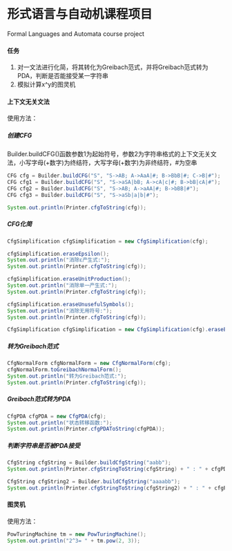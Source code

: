 # 形式语言与自动机课程项目
Formal Languages and Automata course project

#### 任务

1. 对一文法进行化简，将其转化为Greibach范式，并将Greibach范式转为PDA，判断是否能接受某一字符串
2. 模拟计算x^y的图灵机

#### 上下文无关文法

使用方法：

##### 创建CFG

Builder.buildCFG()函数参数1为起始符号，参数2为字符串格式的上下文无关文法，小写字母(+数字)为终结符，大写字母(+数字)为非终结符，#为空串

```java
CFG cfg = Builder.buildCFG("S", "S->AB; A->AaA|#; B->BbB|#; C->B|#");
CFG cfg1 = Builder.buildCFG("S", "S->aSA|bB; A->cA|c|#; B->bB|cA|#");
CFG cfg2 = Builder.buildCFG("S", "S->AB; A->aAA|#; B->bBB|#");
CFG cfg3 = Builder.buildCFG("S", "S->aSb|a|b|#");

System.out.println(Printer.cfgToString(cfg));
```

##### CFG化简

```java
CfgSimplification cfgSimplification = new CfgSimplification(cfg);

cfgSimplification.eraseEpsilon();
System.out.println("消除ε产生式:");
System.out.println(Printer.cfgToString(cfg));

cfgSimplification.eraseUnitProduction();
System.out.println("消除单一产生式:");
System.out.println(Printer.cfgToString(cfg));

cfgSimplification.eraseUnusefulSymbols();
System.out.println("消除无用符号:");
System.out.println(Printer.cfgToString(cfg));

CfgSimplification cfgSimplification = new CfgSimplification(cfg).eraseEpsilon().eraseUnitProduction().eraseUnusefulSymbols();
```

##### 转为Greibach范式

```java
CfgNormalForm cfgNormalForm = new CfgNormalForm(cfg);
cfgNormalForm.toGreibachNormalForm();
System.out.println("转为Greibach范式:");
System.out.println(Printer.cfgToString(cfg));
```

##### Greibach范式转为PDA

```java
CfgPDA cfgPDA = new CfgPDA(cfg);
System.out.println("状态转移函数:");
System.out.println(Printer.cfgPDAToString(cfgPDA));
```

##### 判断字符串是否被PDA接受

```java
CfgString cfgString = Builder.buildCfgString("aabb");
System.out.println(Printer.cfgStringToString(cfgString) + " : " + cfgPDA.acceptCfgString(cfgString));

CfgString cfgString2 = Builder.buildCfgString("aaaabb");
System.out.println(Printer.cfgStringToString(cfgString2) + " : " + cfgPDA.acceptCfgString(cfgString2));
```

#### 图灵机

使用方法：

```java
PowTuringMachine tm = new PowTuringMachine();
System.out.println("2^3= " + tm.pow(2, 3));
```

